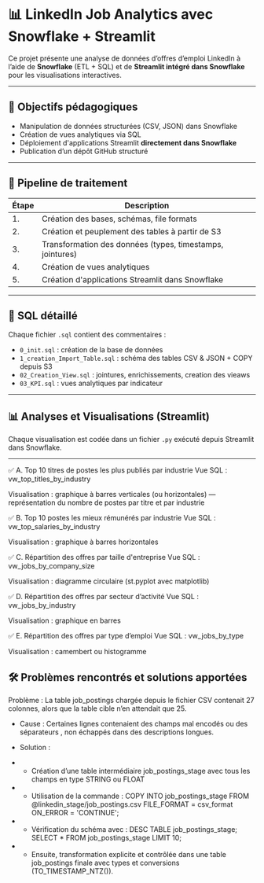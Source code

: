 # 📊 LinkedIn Job Analytics avec Snowflake + Streamlit

Ce projet présente une analyse de données d’offres d’emploi LinkedIn à l’aide de **Snowflake** (ETL + SQL) et de **Streamlit intégré dans Snowflake** pour les visualisations interactives.

---

## 🧾 Objectifs pédagogiques

- Manipulation de données structurées (CSV, JSON) dans Snowflake
- Création de vues analytiques via SQL
- Déploiement d'applications Streamlit **directement dans Snowflake**
- Publication d’un dépôt GitHub structuré

---

## 🔄 Pipeline de traitement

| Étape | Description |
|-------|-------------|
| 1.    | Création des bases, schémas, file formats |
| 2.    | Création et peuplement des tables à partir de S3 |
| 3.    | Transformation des données (types, timestamps, jointures) |
| 4.    | Création de vues analytiques |
| 5.    | Création d'applications Streamlit dans Snowflake |

---

## 📂 SQL détaillé

Chaque fichier `.sql` contient des commentaires :

- `0_init.sql` : création de la base de données
- `1_creation_Import_Table.sql` : schéma des tables CSV & JSON + COPY depuis S3
- `02_Creation_View.sql` : jointures, enrichissements, creation des vieaws
- `03_KPI.sql` : vues analytiques par indicateur

---

## 📊 Analyses et Visualisations (Streamlit)

Chaque visualisation est codée dans un fichier `.py` exécuté depuis Streamlit dans Snowflake.

---
✅ A. Top 10 titres de postes les plus publiés par industrie
Vue SQL : vw_top_titles_by_industry

Visualisation : graphique à barres verticales (ou horizontales) — représentation du nombre de postes par titre et par industrie

✅ B. Top 10 postes les mieux rémunérés par industrie
Vue SQL : vw_top_salaries_by_industry

Visualisation : graphique à barres horizontales

✅ C. Répartition des offres par taille d'entreprise
Vue SQL : vw_jobs_by_company_size

Visualisation : diagramme circulaire (st.pyplot avec matplotlib)

✅ D. Répartition des offres par secteur d’activité
Vue SQL : vw_jobs_by_industry

Visualisation : graphique en barres

✅ E. Répartition des offres par type d’emploi
Vue SQL : vw_jobs_by_type

Visualisation : camembert ou histogramme

## 🛠️ Problèmes rencontrés et solutions apportées

Problème : La table job_postings chargée depuis le fichier CSV contenait 27 colonnes, alors que la table cible n’en attendait que 25.

* Cause : Certaines lignes contenaient des champs mal encodés ou des séparateurs , non échappés dans des descriptions longues.

* Solution :

* * Création d’une table intermédiaire job_postings_stage avec tous les champs en type STRING ou FLOAT
* * Utilisation de la commande :
COPY INTO job_postings_stage FROM @linkedin_stage/job_postings.csv FILE_FORMAT = csv_format ON_ERROR = 'CONTINUE';


* * Vérification du schéma avec :
DESC TABLE job_postings_stage;
SELECT * FROM job_postings_stage LIMIT 10;

* * Ensuite, transformation explicite et contrôlée dans une table job_postings finale avec types et conversions (TO_TIMESTAMP_NTZ()).